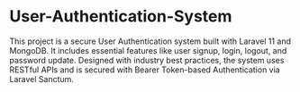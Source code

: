 # User-Authentication-System
This project is a secure User Authentication system built with Laravel 11 and MongoDB. It includes essential features like user signup, login, logout, and password update. Designed with industry best practices, the system uses RESTful APIs and is secured with Bearer Token-based Authentication via Laravel Sanctum.
